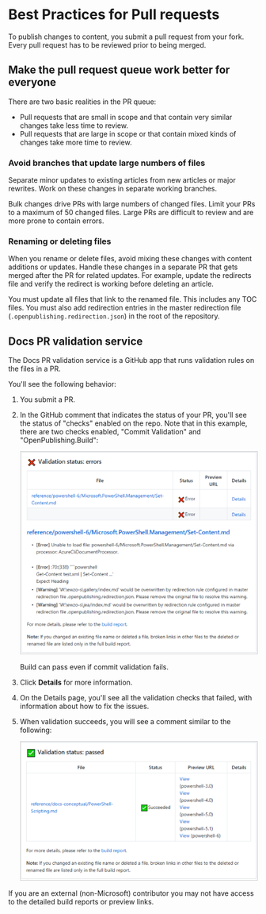# Best Practices for Pull requests

To publish changes to content, you submit a pull request from your fork. Every pull request has to
be reviewed prior to being merged.

## Make the pull request queue work better for everyone

There are two basic realities in the PR queue:

- Pull requests that are small in scope and that contain very similar changes take less time to
  review.
- Pull requests that are large in scope or that contain mixed kinds of changes take more time to
  review.

### Avoid branches that update large numbers of files

Separate minor updates to existing articles from new articles or major rewrites. Work on these
changes in separate working branches.

Bulk changes drive PRs with large numbers of changed files. Limit your PRs to a maximum of 50
changed files. Large PRs are difficult to review and are more prone to contain errors.

### Renaming or deleting files

When you rename or delete files, avoid mixing these changes with content additions or updates.
Handle these changes in a separate PR that gets merged after the PR for related updates. For
example, update the redirects file and verify the redirect is working before deleting an article.

You must update all files that link to the renamed file. This includes any TOC files. You must also
add redirection entries in the master redirection file (`.openpublishing.redirection.json`) in the
root of the repository.

## Docs PR validation service

The Docs PR validation service is a GitHub app that runs validation rules on the files in a PR.

You'll see the following behavior:

1. You submit a PR.
1. In the GitHub comment that indicates the status of your PR, you'll see the status of "checks"
   enabled on the repo. Note that in this example, there are two checks enabled, "Commit
   Validation" and "OpenPublishing.Build":

   ![some checks failed](images/7-pull-requests/validation-failed.png)

   Build can pass even if commit validation fails.

1. Click **Details** for more information.
1. On the Details page, you'll see all the validation checks that failed, with information about
   how to fix the issues.
1. When validation succeeds, you will see a comment similar to the following:

   ![build validation](images/7-pull-requests/build-validation.png)

If you are an external (non-Microsoft) contributor you may not have access to the detailed build reports or preview links.
